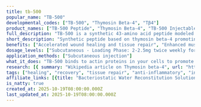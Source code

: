 ```yaml
---
title: tb-500
popular_name: "TB-500"
developmental_codes: ["TB-500", "Thymosin Beta-4", "Tβ4"]
product_names: ["TB-500 Peptide", "Thymosin Beta-4", "TB-500 Injectable"]
full_description: "TB-500 is a synthetic 43-amino acid peptide modeled after thymosin beta-4 (Tβ4), a naturally occurring protein found throughout the human body that plays critical roles in tissue regeneration, wound healing, and inflammation modulation. Its primary mechanism involves binding to actin, a protein essential for cell structure and movement, thereby promoting cell migration, angiogenesis (new blood vessel formation), and tissue remodeling. TB-500 has demonstrated significant potential in preclinical studies for accelerating soft tissue repair, enhancing wound closure, improving cardiovascular function post-injury, supporting muscle and tendon recovery, and promoting neuroregeneration. The peptide works by reducing pro-inflammatory cytokines while promoting anti-inflammatory mediators, creating an optimal regenerative environment. Research has shown benefits in cardiac protection following myocardial infarction, enhanced muscle fiber repair after strain or trauma, accelerated dermal and epithelial wound healing with reduced scarring, improved joint flexibility and tendon resilience, and potential neuroprotective effects in models of spinal cord and peripheral nerve injury. However, like BPC-157, TB-500 lacks substantial human clinical trial data and is not FDA-approved for therapeutic use. It is classified as a prohibited substance by the World Anti-Doping Agency (WADA) and remains designated for research use only. Quality control concerns exist as it is an unregulated compound in most jurisdictions. While animal studies suggest it is generally well-tolerated, comprehensive human safety data is limited."
short_description: "Synthetic peptide based on thymosin beta-4 promoting tissue repair, wound healing, and muscle recovery through actin regulation. Strong animal research, limited human data. Not FDA-approved."
benefits: ["Accelerated wound healing and tissue repair", "Enhanced muscle and tendon recovery", "Improved joint flexibility and mobility", "Powerful anti-inflammatory effects", "Cardiovascular protection and angiogenesis", "Reduced scar tissue formation", "Enhanced post-surgical recovery", "Potential neuroprotective and regenerative effects", "Improved blood vessel formation", "Faster recovery from soft tissue injuries"]
dosage_levels: ["Subcutaneous - Loading Phase: 2-2.5mg twice weekly for 4-6 weeks", "Subcutaneous - Maintenance: 2mg once weekly or 5mg every 2 weeks", "Subcutaneous - Acute Injury: 2.5mg twice weekly for 2-4 weeks, then reduce", "Can be combined with BPC-157 for enhanced tissue repair", "Typical cycle: 4-8 weeks loading, followed by maintenance or off-period", "Inject subcutaneously in abdomen, thigh, or near injury site", "Reconstitute with bacteriostatic water, store refrigerated 2-8°C", "Use within 30 days after reconstitution"]
application_methods: ["Subcutaneous injection"]
what_it_does: "TB-500 binds to actin proteins in your cells to promote cell movement and tissue repair. It enhances wound healing, reduces inflammation, and helps grow new blood vessels, making it particularly useful for recovering from injuries to muscles, tendons, and other soft tissues."
research: [{ summary: "Wikipedia article on Thymosin beta-4", url: "https://en.wikipedia.org/wiki/Thymosin_beta-4" }, { summary: "PubMed database search", url: "https://pubmed.ncbi.nlm.nih.gov/?term=thymosin+beta-4" }, { summary: "Clinical trials search", url: "https://clinicaltrials.gov/search?term=thymosin+beta-4" }, { summary: "Wound healing research", url: "https://pubmed.ncbi.nlm.nih.gov/29693726/" }, { summary: "Cardiovascular protection study", url: "https://pubmed.ncbi.nlm.nih.gov/17329404/" }, { summary: "Tissue repair mechanisms", url: "https://pubmed.ncbi.nlm.nih.gov/18363588/" }, { summary: "Muscle regeneration research", url: "https://pubmed.ncbi.nlm.nih.gov/20625191/" }, { summary: "Angiogenesis effects study", url: "https://pubmed.ncbi.nlm.nih.gov/15331595/" }, { summary: "Neuroprotection study", url: "https://pubmed.ncbi.nlm.nih.gov/21411663/" }]
tags: ["healing", "recovery", "tissue repair", "anti-inflammatory", "injectable", "subcutaneous"]
affiliate_links: [{title: "Bacteriostatic Water Reconstitution Solution 10ml", url: "https://bit.ly/3L8IxFM"}, {title: "10mg TB-500", url: "https://bit.ly/48IxqgL"}]
is_natty: true
created_at: 2025-10-19T08:00:00.000Z
last_updated_at: 2025-10-19T08:00:00.000Z
---
```



